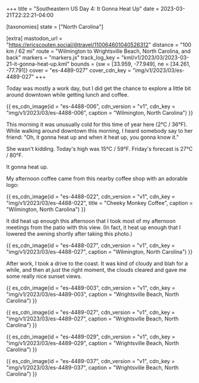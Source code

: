 +++
title = "Southeastern US Day 4: It Gonna Heat Up"
date = 2023-03-21T22:22:21-04:00

[taxonomies]
state = ["North Carolina"]

[extra]
mastodon_url = "https://ericscouten.social/@travel/110064601040526312"
distance = "100 km / 62 mi"
route = "Wilmington to Wrightsville Beach, North Carolina, and back"
markers = "markers.js"
track_log_key = "kml/v1/2023/03/2023-03-21-it-gonna-heat-up.kml"
bounds = {sw = [33.959, -77.949], ne = [34.261, -77.791]}
cover = "es-4489-027"
cover_cdn_key = "img/v1/2023/03/es-4489-027"
+++

Today was mostly a work day, but I did get the chance to explore a little bit around downtown while getting lunch and coffee.

<!-- more -->

{{ es_cdn_image(id = "es-4488-006", cdn_version = "v1", cdn_key = "img/v1/2023/03/es-4488-006", caption = "Wilmington, North Carolina") }}

This morning it was unusually cold for this time of year here (2°C / 36°F). While walking around downtown this morning, I heard somebody say to her friend: "Oh, it gonna heat up and when it heat up, you gonna know it."

She wasn't kidding. Today's high was 15°C / 59°F. Friday's forecast is 27°C / 80°F.

It gonna heat up.

My afternoon coffee came from this nearby coffee shop with an adorable logo:

{{ es_cdn_image(id = "es-4488-022", cdn_version = "v1", cdn_key = "img/v1/2023/03/es-4488-022", title = "Cheeky Monkey Coffee", caption = "Wilmington, North Carolina") }}

It did heat up enough this afternoon that I took most of my afternoon meetings from the patio with this view. (In fact, it heat up enough that I lowered the awning shortly after taking this photo.)

{{ es_cdn_image(id = "es-4488-027", cdn_version = "v1", cdn_key = "img/v1/2023/03/es-4488-027", caption = "Wilmington, North Carolina") }}

After work, I took a drive to the coast. It was kind of cloudy and blah for a while, and then at _just_ the right moment, the clouds cleared and gave me some really nice sunset views.

{{ es_cdn_image(id = "es-4489-003", cdn_version = "v1", cdn_key = "img/v1/2023/03/es-4489-003", caption = "Wrightsville Beach, North Carolina") }}

{{ es_cdn_image(id = "es-4489-027", cdn_version = "v1", cdn_key = "img/v1/2023/03/es-4489-027", caption = "Wrightsville Beach, North Carolina") }}

{{ es_cdn_image(id = "es-4489-029", cdn_version = "v1", cdn_key = "img/v1/2023/03/es-4489-029", caption = "Wrightsville Beach, North Carolina") }}

{{ es_cdn_image(id = "es-4489-037", cdn_version = "v1", cdn_key = "img/v1/2023/03/es-4489-037", caption = "Wrightsville Beach, North Carolina") }}
